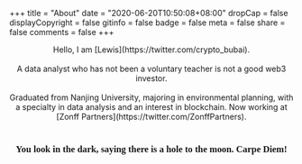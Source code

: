 +++
title = "About"
date = "2020-06-20T10:50:08+08:00"
dropCap = false
displayCopyright = false
gitinfo = false
badge = false
meta = false
share = false
comments = false
+++



<center> Hello, I am [Lewis](https://twitter.com/crypto_bubai).</center><br>

<center>A data analyst who has not been a voluntary teacher is not a good web3 investor.</center><br>

<center>Graduated from Nanjing University, majoring in environmental planning, with a specialty in data analysis and an interest in blockchain. Now working at [Zonff Partners](https://twitter.com/ZonffPartners).</center><br>

<center><h3 class="viva-la-vida" style="font-family:'ZCOOL XiaoWei'">You look in the dark, saying there is a hole to the moon. Carpe Diem!</h2></center>

